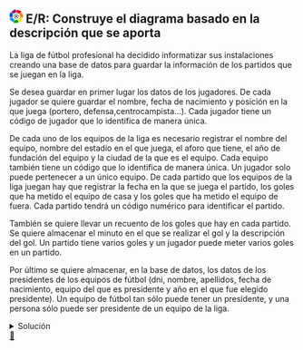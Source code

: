 ## <img src="https://raw.githubusercontent.com/FJrodafo/University/main/DAW/BAE/Unidad-2/Tarea-4/Assets/Images/LaLiga.png" height="24"> E/R: Construye el diagrama basado en la descripción que se aporta

La liga de fútbol profesional ha decidido informatizar sus instalaciones creando una base de datos para guardar la información de los partidos que se juegan en la liga.

Se desea guardar en primer lugar los datos de los jugadores. De cada jugador se quiere guardar el nombre, fecha de nacimiento y posición en la que juega (portero, defensa,centrocampista…). Cada jugador tiene un código de jugador que lo identifica de manera única.

De cada uno de los equipos de la liga es necesario registrar el nombre del equipo, nombre del estadio en el que juega, el aforo que tiene, el año de fundación del equipo y la ciudad de la que es el equipo. Cada equipo también tiene un código que lo identifica de manera única. Un jugador solo puede pertenecer a un único equipo. De cada partido que los equipos de la liga juegan hay que registrar la fecha en la que se juega el partido, los goles que ha metido el equipo de casa y los goles que ha metido el equipo de fuera. Cada partido tendrá un código numérico para identificar el partido.

También se quiere llevar un recuento de los goles que hay en cada partido. Se quiere almacenar el minuto en el que se realizar el gol y la descripción del gol. Un partido tiene varios goles y un jugador puede meter varios goles en un partido.

Por último se quiere almacenar, en la base de datos, los datos de los presidentes de los equipos de fútbol (dni, nombre, apellidos, fecha de nacimiento, equipo del que es presidente y año en el que fue elegido presidente). Un equipo de fútbol tan sólo puede tener un presidente, y una persona sólo puede ser presidente de un equipo de la liga.

<details>
<summary>Solución</summary>
<img src="https://raw.githubusercontent.com/FJrodafo/University/main/DAW/BAE/Unidad-2/Tarea-4/Assets/Diagrams/Exported/Diagram.drawio.png">
</details>

<link rel="stylesheet" href="./../../../../README.css">
<a class="scrollup" href="#top">&#x1F53C</a>